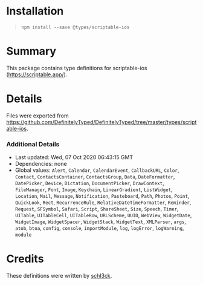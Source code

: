 # Installation
> `npm install --save @types/scriptable-ios`

# Summary
This package contains type definitions for scriptable-ios (https://scriptable.app/).

# Details
Files were exported from https://github.com/DefinitelyTyped/DefinitelyTyped/tree/master/types/scriptable-ios.

### Additional Details
 * Last updated: Wed, 07 Oct 2020 06:43:15 GMT
 * Dependencies: none
 * Global values: `Alert`, `Calendar`, `CalendarEvent`, `CallbackURL`, `Color`, `Contact`, `ContactsContainer`, `ContactsGroup`, `Data`, `DateFormatter`, `DatePicker`, `Device`, `Dictation`, `DocumentPicker`, `DrawContext`, `FileManager`, `Font`, `Image`, `Keychain`, `LinearGradient`, `ListWidget`, `Location`, `Mail`, `Message`, `Notification`, `Pasteboard`, `Path`, `Photos`, `Point`, `QuickLook`, `Rect`, `RecurrenceRule`, `RelativeDateTimeFormatter`, `Reminder`, `Request`, `SFSymbol`, `Safari`, `Script`, `ShareSheet`, `Size`, `Speech`, `Timer`, `UITable`, `UITableCell`, `UITableRow`, `URLScheme`, `UUID`, `WebView`, `WidgetDate`, `WidgetImage`, `WidgetSpacer`, `WidgetStack`, `WidgetText`, `XMLParser`, `args`, `atob`, `btoa`, `config`, `console`, `importModule`, `log`, `logError`, `logWarning`, `module`

# Credits
These definitions were written by [schl3ck](https://github.com/schl3ck).
